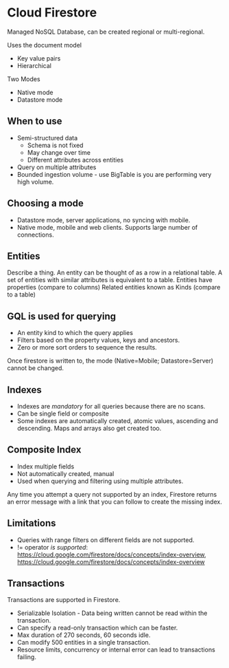 # Cloud Firestore

Managed NoSQL Database, can be created regional or multi-regional.

Uses the document model
- Key value pairs
- Hierarchical

Two Modes

- Native mode
- Datastore mode

## When to use

- Semi-structured data
  - Schema is not fixed
  - May change over time
  - Different attributes across entities
- Query on multiple attributes
- Bounded ingestion volume - use BigTable is you are performing very high volume.


## Choosing a mode

- Datastore mode, server applications, no syncing with mobile.
- Native mode, mobile and web clients. Supports large number of connections.

## Entities

Describe a thing. An entity can be thought of as a row in a relational table.
A set of entities with similar attributes is equivalent to a table.
Entities have properties (compare to columns)
Related entities known as Kinds (compare to a table)

## GQL is used for querying

- An entity kind to which the query applies
- Filters based on the property values, keys and ancestors.
- Zero or more sort orders to sequence the results.

Once firestore is written to, the mode (Native=Mobile; Datastore=Server) cannot be changed.


## Indexes

- Indexes are *mandatory* for all queries because there are no scans.
- Can be single field or composite
- Some indexes are automatically created, atomic values, ascending and descending. Maps and arrays also get created too.

## Composite Index

- Index multiple fields
- Not automatically created, manual
- Used when querying and filtering using multiple attributes.

Any time you attempt a query not supported by an index, Firestore returns an error message with a link that you can follow to create the missing index.

## Limitations

- Queries with range filters on different fields are not supported.
- != operator *is supported*: https://cloud.google.com/firestore/docs/concepts/index-overview, https://cloud.google.com/firestore/docs/concepts/index-overview

## Transactions

Transactions are supported in Firestore.

- Serializable Isolation - Data being written cannot be read within the transaction.
- Can specify a read-only transaction which can be faster.
- Max duration of 270 seconds, 60 seconds idle. 
- Can modify 500 entities in a single transaction.
-  Resource limits, concurrency or internal error can lead to transactions failing.
